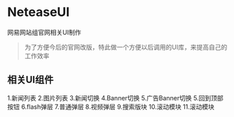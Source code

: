 NeteaseUI
=========

网易网站组官网相关UI制作
 >为了方便今后的官网改版，特此做一个方便以后调用的UI库，来提高自己的工作效率


**相关UI组件**
--------------------

 1.新闻列表
 2.图片列表
 3.新闻切换
 4.Banner切换
 5.广告Banner切换
 5.回到顶部按钮
 6.flash弹层
 7.普通弹层
 8.视频弹层
 9.搜索版块
 10.滚动模块
 11.滚动模块
